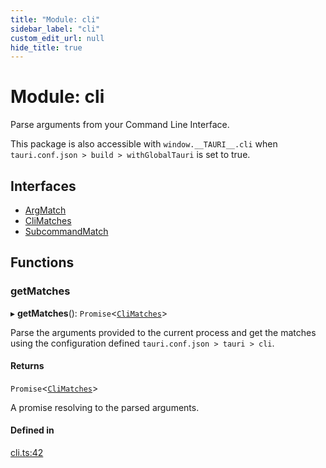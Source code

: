 ```yaml
---
title: "Module: cli"
sidebar_label: "cli"
custom_edit_url: null
hide_title: true
---
```


# Module: cli

Parse arguments from your Command Line Interface.

This package is also accessible with `window.__TAURI__.cli` when `tauri.conf.json > build > withGlobalTauri` is set to true.

## Interfaces

- [ArgMatch](../interfaces/cli.argmatch.md)
- [CliMatches](../interfaces/cli.climatches.md)
- [SubcommandMatch](../interfaces/cli.subcommandmatch.md)

## Functions

### getMatches

▸ **getMatches**(): `Promise`<[`CliMatches`](../interfaces/cli.climatches.md)\>

Parse the arguments provided to the current process and get the matches using the configuration defined `tauri.conf.json > tauri > cli`.

#### Returns

`Promise`<[`CliMatches`](../interfaces/cli.climatches.md)\>

A promise resolving to the parsed arguments.

#### Defined in

[cli.ts:42](https://github.com/tauri-apps/tauri/blob/e663bdd/tooling/api/src/cli.ts#L42)
